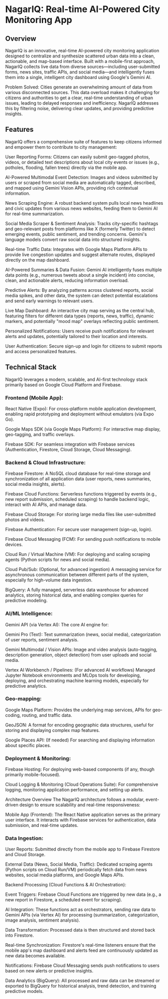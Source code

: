 # NagarIQ: Real-time AI-Powered City Monitoring App
## Overview
NagarIQ is an innovative, real-time AI-powered city monitoring application designed to centralize and synthesize scattered urban data into a clean, actionable, and map-based interface. Built with a mobile-first approach, NagarIQ collects live data from diverse sources—including user-submitted forms, news sites, traffic APIs, and social media—and intelligently fuses them into a single, intelligent city dashboard using Google's Gemini AI.

Problem Solved: Cities generate an overwhelming amount of data from various disconnected sources. This data overload makes it challenging for citizens and authorities to get a clear, real-time understanding of urban issues, leading to delayed responses and inefficiency. NagarIQ addresses this by filtering noise, delivering clear updates, and providing predictive insights.

## Features
NagarIQ offers a comprehensive suite of features to keep citizens informed and empower them to contribute to city management:

User Reporting Forms: Citizens can easily submit geo-tagged photos, videos, or detailed text descriptions about local city events or issues (e.g., potholes, flooding, fallen trees) directly via the mobile app.

AI-Powered Multimodal Event Detection: Images and videos submitted by users or scraped from social media are automatically tagged, described, and mapped using Gemini Vision APIs, providing rich contextual information.

News Scraping Engine: A robust backend system pulls local news headlines and civic updates from various news websites, feeding them to Gemini AI for real-time summarization.

Social Media Scraper & Sentiment Analysis: Tracks city-specific hashtags and geo-relevant posts from platforms like X (formerly Twitter) to detect emerging events, public sentiment, and trending concerns. Gemini's language models convert raw social data into structured insights.

Real-time Traffic Data: Integrates with Google Maps Platform APIs to provide live congestion updates and suggest alternate routes, displayed directly on the map dashboard.

AI-Powered Summaries & Data Fusion: Gemini AI intelligently fuses multiple data points (e.g., numerous tweets about a single incident) into concise, clean, and actionable alerts, reducing information overload.

Predictive Alerts: By analyzing patterns across clustered reports, social media spikes, and other data, the system can detect potential escalations and send early warnings to relevant users.

Live Map Dashboard: An interactive city map serving as the central hub, featuring filters for different data types (reports, news, traffic), dynamic markers, and potentially "mood map" overlays reflecting public sentiment.

Personalized Notifications: Users receive push notifications for relevant alerts and updates, potentially tailored to their location and interests.

User Authentication: Secure sign-up and login for citizens to submit reports and access personalized features.

## Technical Stack
NagarIQ leverages a modern, scalable, and AI-first technology stack primarily based on Google Cloud Platform and Firebase.

### Frontend (Mobile App):

React Native (Expo): For cross-platform mobile application development, enabling rapid prototyping and deployment without emulators (via Expo Go).

Google Maps SDK (via Google Maps Platform): For interactive map display, geo-tagging, and traffic overlays.

Firebase SDK: For seamless integration with Firebase services (Authentication, Firestore, Cloud Storage, Cloud Messaging).

### Backend & Cloud Infrastructure:

Firebase Firestore: A NoSQL cloud database for real-time storage and synchronization of all application data (user reports, news summaries, social media insights, alerts).

Firebase Cloud Functions: Serverless functions triggered by events (e.g., new report submission, scheduled scraping) to handle backend logic, interact with AI APIs, and manage data.

Firebase Cloud Storage: For storing large media files like user-submitted photos and videos.

Firebase Authentication: For secure user management (sign-up, login).

Firebase Cloud Messaging (FCM): For sending push notifications to mobile devices.

Cloud Run / Virtual Machine (VM): For deploying and scaling scraping agents (Python scripts for news and social media).

Cloud Pub/Sub: (Optional, for advanced ingestion) A messaging service for asynchronous communication between different parts of the system, especially for high-volume data ingestion.

BigQuery: A fully managed, serverless data warehouse for advanced analytics, storing historical data, and enabling complex queries for predictive modeling.

### AI/ML Intelligence:

Gemini API (via Vertex AI): The core AI engine for:

Gemini Pro (Text): Text summarization (news, social media), categorization of user reports, sentiment analysis.

Gemini Multimodal / Vision APIs: Image and video analysis (auto-tagging, description generation, object detection) from user uploads and social media.

Vertex AI Workbench / Pipelines: (For advanced AI workflows) Managed Jupyter Notebook environments and MLOps tools for developing, deploying, and orchestrating machine learning models, especially for predictive analytics.

### Geo-mapping:

Google Maps Platform: Provides the underlying map services, APIs for geo-coding, routing, and traffic data.

GeoJSON: A format for encoding geographic data structures, useful for storing and displaying complex map features.

Google Places API: (If needed) For searching and displaying information about specific places.

### Deployment & Monitoring:

Firebase Hosting: For deploying web-based components (if any, though primarily mobile-focused).

Cloud Logging & Monitoring (Cloud Operations Suite): For comprehensive logging, monitoring application performance, and setting up alerts.

Architecture Overview
The NagarIQ architecture follows a modular, event-driven design to ensure scalability and real-time responsiveness:

Mobile App (Frontend): The React Native application serves as the primary user interface. It interacts with Firebase services for authentication, data submission, and real-time updates.

### Data Ingestion:

User Reports: Submitted directly from the mobile app to Firebase Firestore and Cloud Storage.

External Data (News, Social Media, Traffic): Dedicated scraping agents (Python scripts on Cloud Run/VM) periodically fetch data from news websites, social media platforms, and Google Maps APIs.

Backend Processing (Cloud Functions & AI Orchestration):

Event Triggers: Firebase Cloud Functions are triggered by new data (e.g., a new report in Firestore, a scheduled event for scraping).

AI Integration: These functions act as orchestrators, sending raw data to Gemini APIs (via Vertex AI) for processing (summarization, categorization, image analysis, sentiment analysis).

Data Transformation: Processed data is then structured and stored back into Firestore.

Real-time Synchronization: Firestore's real-time listeners ensure that the mobile app's map dashboard and alerts feed are continuously updated as new data becomes available.

Notifications: Firebase Cloud Messaging sends push notifications to users based on new alerts or predictive insights.

Data Analytics (BigQuery): All processed and raw data can be streamed or exported to BigQuery for historical analysis, trend detection, and training predictive models.
